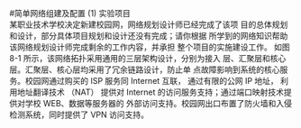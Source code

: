 #简单网络组建及配置
(1)  实验项目<br>
某职业技术学校决定新建校园网，网络规划设计师已经完成了该项
目的总体规划和设计，部分具体项目规划和设计还没有完成；请你根据
所学到的网络知识帮助该网络规划设计师完成剩余的工作内容，并承担
整个项目的实施建设工作。
如图 8-1 所示，该网络拓扑采用通用的三层架构设计，分别为接入
层、汇聚层和核心层。汇聚层、核心层均采用了冗余链路设计，防止单
点故障影响到系统的核心服务。校园网通过购买的 ISP 服务同 Internet
互联， 通过有限的公网 IP 地址， 利用地址翻译技术 （NAT） 提供对 Internet
的访问服务支持；通过端口映射技术提供对学校 WEB、数据等服务器的
外部访问支持。校园网出口布置了防火墙和入侵检测系统，同时提供了
VPN 访问支持。<br>
![]()